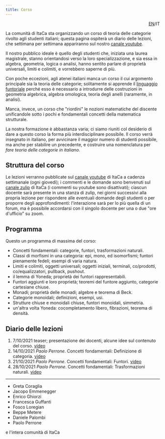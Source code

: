 ```yaml
---
title: Corso
---
```


<div style="text-align: right"><a href="course-eng.html">EN</a>/IT</div>

La comunità di ItaCa sta organizzando un corso di teoria delle categorie rivolto agli studenti italiani; questa pagina ospiterà un diario delle lezioni, che settimana per settimana appariranno sul nostro [canale youtube](https://www.youtube.com/channel/UCKdVVjPg_dHhbIiuzLh4Llg).

Il nostro pubblico ideale è quello degli studenti che, iniziata una laurea magistrale, stanno orientandosi verso la loro specializzazione, e sia essa in algebra, geometria, logica o analisi, hanno sentito parlare di proprietà universali, limiti e colimiti, e vorrebbero saperne di più.

Con poche eccezioni, agli atenei italiani manca un corso il cui argomento principale sia la teoria delle categorie; solitamente si apprende il [linguaggio funtoriale](https://ncatlab.org/nlab/files/GrothendieckIntroductionLangageFonctoriel1965.pdf) perché esso è necessario a introdurre delle costruzioni in geometria algebrica, algebra omologica, teoria degli anelli (raramente, in analisi).

Manca, invece, un corso che "riordini" le nozioni matematiche del discente unificandole sotto i pochi e fondamentali concetti della matematica strutturale.

La nostra formazione è abbastanza varia; ci siamo riuniti col desiderio di dare a questo corso la forma più interdisciplinare possibile. Il corso verrà insegnato in italiano, per avvicinare il maggior numero di studenti possibile, ma anche per stabilire un precedente, e costruire una nomenclatura per _fare teoria delle categorie in italiano_.

## Struttura del corso

Le lezioni verranno pubblicate sul [canale youtube](https://www.youtube.com/channel/UCKdVVjPg_dHhbIiuzLh4Llg/videos) di ItaCa a cadenza settimanale (ogni giovedì); i commenti e le domande sono benvenuti sul [canale zulip](https://itaca.zulipchat.com/) di ItaCa (i commenti su youtube sono disattivati); ciascun docente sarà presente in una stanza di zulip, nei giorni successivi alla propria lezione per rispondere alle eventuali domande degli studenti o per proporre degli approfondimenti: l'interazione sarà per lo più quella di un forum, ma è possibile accordarsi con il singolo docente per una o due "ore d'ufficio" su zoom.

## Programma

Questo un programma di massima del corso:

- Concetti fondamentali: categorie, funtori, trasformazioni naturali.
- Classi di morfismi in una categoria: epi, mono, ed isomorfismi; funtori pienamente fedeli; esempi di varia natura.
- Limiti e colimiti, oggetti universali; oggetti iniziali, terminali, co/prodotti, co/equalizzatori, pullback, pushout.
- il lemma di Yoneda; proprietà dei funtori rappresentabili.
- Funtori aggiunti e loro proprietà; teoremi del funtore aggiunto, categorie cartesiane chiuse.
- Monadi; proprietà delle monadi; algebre e teorema di Beck.
- Categorie monoidali; definizioni, esempi, usi.
- Strutture chiuse e monoidali chiuse, funtori monoidali, simmetria.
- un'altra volta Yoneda: cocompletamento libero, fibrazioni, teorema di densità.


## Diario delle lezioni

1. 7/10/2021  teaser; presentazione dei docenti, alcune idee sul contenuto del corso. [video](https://youtu.be/DIXypXx8-DE)
2. 14/10/2021 _Paolo Perrone_. Concetti fondamentali: Definizione di categoria. [video](https://youtu.be/2kSgmgo1GO8)
3. 21/10/2021 _Paolo Perrone_. Concetti fondamentali: Funtori. [video](https://youtu.be/M6iAJO0T-vs)
4. 28/10/2021 _Paolo Perrone_. Concetti fondamentali: Trasformazioni naturali. [video](https://www.youtube.com/watch?v=pgRWfh25x7M)
<!--- 5. _Enrico Ghiorzi_ Mono ed epi; sezioni e retrazioni -->
<!--- 6. _Enrico Ghiorzi_ Ulteriori propretà di mono ed epi (spezzanti). Esempi ed esercizi -->
<!--- 7. _Enrico Ghiorzi_ Equivalenze; funtori pieni e fedeli; caratterizzazione delle equivalenze; categorie scheletriche -->
<!--- 8. _Jacopo Emmenegger_ Prodotti finiti e oggetto terminale, esempi; coprodotti finiti e oggetto iniziale, esempi. -->
<!--- 9. _Jacopo Emmenegger_ Limiti come coni universali e loro unicità; limiti particolari (prodotti, equalizzatori, pullback), esempi; limiti generati da limiti particolari; colimiti come coni universali, colimiti particolari (coprodotti, coequalizzatori, pushout), esempi. -->
<!--- 10. _Jacopo Emmenegger_ Funtori che preservano e riflettono (co)limiti, esempi, condizioni sufficienti. -->
<!--- 11. _Fosco Loregian_ intuizione sul lemma di Yoneda; funtori rappresentabili ed esempi -->
<!--- 12. _Fosco Loregian_ Altri esempi di funtori rappresentabili; dimostrazione del lemma di Yoneda -->
<!--- 13. _Fosco Loregian_ Esempi ed applicazioni del lemma di Yoneda: in categorie di poset, poset come categorie, azioni di gruppi, etc. -->
<!--- 14. _Jacopo Emmenegger_ Aggiunzioni tramite biezioni naturali, strutture libere come funtori aggiunti, esempi; (co)unità e sua proprietà universale, identità triangolari, equivalenza delle definizioni; aggiunzioni ed equivalenze; esempi. -->
<!--- 15. _Jacopo Emmenegger_ Composizione e unicità di funtori aggiunti; applicazioni: anelli di polinomi, (co)limiti; aggiunti pieni/fedeli e (co)unità epi/mono. -->
<!--- 16. _Jacopo Emmenegger_ Esponenziali e categorie cartesiane chiuse, esponenziale come aggiunto destro, esempi e non esempi; funtori aggiunti e funtori che preservano (co)limiti, applicazioni, esempi, sottocategorie riflessive. -->
<!--- 17. _Jacopo Emmenegger_ Teorema del funtore aggiunto *DA FARE*. -->

---

- Greta Coraglia
- Jacopo Emmenegger
- Enrico Ghiorzi
- Francesca Guffanti
- Fosco Loregian
- Beppe Metere
- Daniele Palombi
- Paolo Perrone

e l'intera comunità di ItaCa